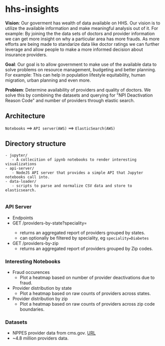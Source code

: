 # hhs-insights

**Vision**: Our goverment has wealth of data available on HHS. Our vision is to utilize the available information and make meaningful analysis out of it. For example: By joining the the data sets of doctors and provider information we can get more insight on why a particular area has more frauds. As more efforts are being made to standarize data like doctor ratings we can further leverage and allow people to make a more informed decision about insurance providers.

**Goal**: Our goal is to allow government to make use of the available data to solve problems on resource management, budgeting and better planning. For example: This can help in population lifestyle equitability, human migration, urban planning and even more.

**Problem**: Determine availability of providers and quality of doctors. We solve this by combining the datasets and querying for "NPI Deactivation Reason Code" and number of providers through elastic search.




## Architecture
 `Notebooks` ==> `API server(AWS)` ==> `ElasticSearch(AWS)` 


## Directory structure
```shell
- jupyter/
   - A collecition of ipynb notebooks to render interesting visualizations
- api-server/
   - NodeJS API server that provides a simple API that Jupyter notebooks call into.
- data-loader/
   - scripts to parse and normalize CSV data and store to elasticsearch.
 
 ```

 
### API Server
 - Endpoints
  - GET /providers-by-state?speciality=<string>
    - returns an aggregated report of providers grouped by states.
    - can optionally be filtered by speciality, eg `speciality=Diabetes`
  - GET /providers-by-zip
    - returns an aggregated report of providers grouped by Zip codes.


### Interesting Notebooks
 - Fraud occurences
   - Plot a heatmap based on number of provider deactivations due to fraud.
 - Provider distribution by state
   - Plot a heatmap based on raw counts of providers across states.
 - Provider distribution by zip
   - Plot a heatmap based on raw counts of providers across zip code boundaries.

### Datasets
 - NPPES provider data from cms.gov. [URL](https://www.cms.gov/Regulations-and-Guidance/HIPAA-Administrative-Simplification/NationalProvIdentStand/DataDissemination.html)
 - ~4.8 million providers data.
